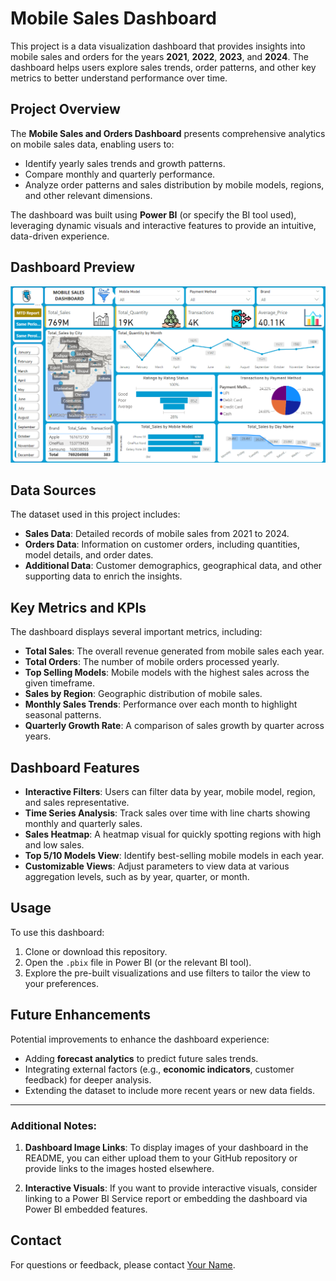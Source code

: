 # Mobile Sales Dashboard

This project is a data visualization dashboard that provides insights into mobile sales and orders for the years **2021**, **2022**, **2023**, and **2024**. The dashboard helps users explore sales trends, order patterns, and other key metrics to better understand performance over time.

## Project Overview

The **Mobile Sales and Orders Dashboard** presents comprehensive analytics on mobile sales data, enabling users to:
- Identify yearly sales trends and growth patterns.
- Compare monthly and quarterly performance.
- Analyze order patterns and sales distribution by mobile models, regions, and other relevant dimensions.

The dashboard was built using **Power BI** (or specify the BI tool used), leveraging dynamic visuals and interactive features to provide an intuitive, data-driven experience.

## Dashboard Preview
![Dashboard Example](https://github.com/Usama00004/DAX/blob/main/Images/Image1.png)

## Data Sources

The dataset used in this project includes:
- **Sales Data**: Detailed records of mobile sales from 2021 to 2024.
- **Orders Data**: Information on customer orders, including quantities, model details, and order dates.
- **Additional Data**: Customer demographics, geographical data, and other supporting data to enrich the insights.

## Key Metrics and KPIs

The dashboard displays several important metrics, including:
- **Total Sales**: The overall revenue generated from mobile sales each year.
- **Total Orders**: The number of mobile orders processed yearly.
- **Top Selling Models**: Mobile models with the highest sales across the given timeframe.
- **Sales by Region**: Geographic distribution of mobile sales.
- **Monthly Sales Trends**: Performance over each month to highlight seasonal patterns.
- **Quarterly Growth Rate**: A comparison of sales growth by quarter across years.

## Dashboard Features

- **Interactive Filters**: Users can filter data by year, mobile model, region, and sales representative.
- **Time Series Analysis**: Track sales over time with line charts showing monthly and quarterly sales.
- **Sales Heatmap**: A heatmap visual for quickly spotting regions with high and low sales.
- **Top 5/10 Models View**: Identify best-selling mobile models in each year.
- **Customizable Views**: Adjust parameters to view data at various aggregation levels, such as by year, quarter, or month.

## Usage

To use this dashboard:
1. Clone or download this repository.
2. Open the `.pbix` file in Power BI (or the relevant BI tool).
3. Explore the pre-built visualizations and use filters to tailor the view to your preferences.

## Future Enhancements

Potential improvements to enhance the dashboard experience:
- Adding **forecast analytics** to predict future sales trends.
- Integrating external factors (e.g., **economic indicators**, customer feedback) for deeper analysis.
- Extending the dataset to include more recent years or new data fields.

---

### Additional Notes:
1. **Dashboard Image Links**: To display images of your dashboard in the README, you can either upload them to your GitHub repository or provide links to the images hosted elsewhere.
   
2. **Interactive Visuals**: If you want to provide interactive visuals, consider linking to a Power BI Service report or embedding the dashboard via Power BI embedded features.

## Contact
For questions or feedback, please contact [Your Name](mailto:your.email@example.com).
